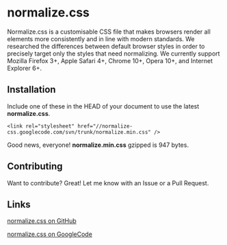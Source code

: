normalize.css
=============

Normalize.css is a customisable CSS file that makes browsers render all elements more consistently and in line with modern standards. We researched the differences between default browser styles in order to precisely target only the styles that need normalizing.  We currently support Mozilla Firefox 3+, Apple Safari 4+, Chrome 10+, Opera 10+, and Internet Explorer 6+.

Installation
-----------

Include one of these in the HEAD of your document to use the latest **normalize.css**.

``<link rel="stylesheet" href="//normalize-css.googlecode.com/svn/trunk/normalize.min.css" />``

Good news, everyone! **normalize.min.css** gzipped is 947 bytes.

Contributing
------------

Want to contribute? Great! Let me know with an Issue or a Pull Request.

Links
------------

[normalize.css on GitHub](https://github.com/jonathantneal/normalize.css)

[normalize.css on GoogleCode](https://normalize-css.googlecode.com/)